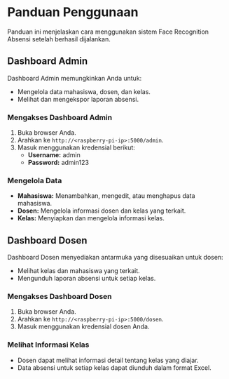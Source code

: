 
# Panduan Penggunaan

Panduan ini menjelaskan cara menggunakan sistem Face Recognition Absensi setelah berhasil dijalankan.

## Dashboard Admin
Dashboard Admin memungkinkan Anda untuk:
- Mengelola data mahasiswa, dosen, dan kelas.
- Melihat dan mengekspor laporan absensi.

### Mengakses Dashboard Admin
1. Buka browser Anda.
2. Arahkan ke `http://<raspberry-pi-ip>:5000/admin`.
3. Masuk menggunakan kredensial berikut:
   - **Username:** admin
   - **Password:** admin123

### Mengelola Data
- **Mahasiswa:** Menambahkan, mengedit, atau menghapus data mahasiswa.
- **Dosen:** Mengelola informasi dosen dan kelas yang terkait.
- **Kelas:** Menyiapkan dan mengelola informasi kelas.

## Dashboard Dosen
Dashboard Dosen menyediakan antarmuka yang disesuaikan untuk dosen:
- Melihat kelas dan mahasiswa yang terkait.
- Mengunduh laporan absensi untuk setiap kelas.

### Mengakses Dashboard Dosen
1. Buka browser Anda.
2. Arahkan ke `http://<raspberry-pi-ip>:5000/dosen`.
3. Masuk menggunakan kredensial dosen Anda.

### Melihat Informasi Kelas
- Dosen dapat melihat informasi detail tentang kelas yang diajar.
- Data absensi untuk setiap kelas dapat diunduh dalam format Excel.
